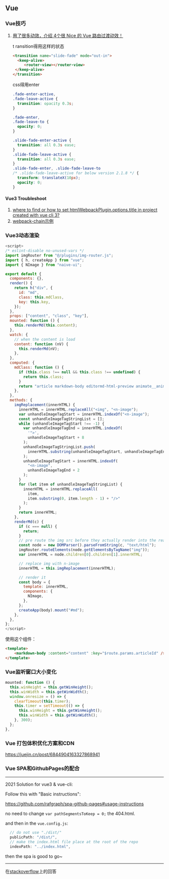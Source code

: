 ## Vue

### Vue技巧

1. [用了很多动效，介绍 4个很 Nice 的 Vue 路由过渡动效！](https://juejin.cn/post/6951540864787152927)

   t ransition得用这样的状态
   ``` html
   <transition name="slide-fade" mode="out-in">
     <keep-alive>
     	<router-view></router-view>
   	</keep-alive>
   </transition>
   ```

   css得用enter
   ``` css
   .fade-enter-active,
   .fade-leave-active {
     transition: opacity 0.3s;
   }
   
   .fade-enter,
   .fade-leave-to {
     opacity: 0;
   }
   
   .slide-fade-enter-active {
     transition: all 0.3s ease;
   }
   .slide-fade-leave-active {
     transition: all 0.3s ease;
   }
   .slide-fade-enter, .slide-fade-leave-to
   /* .slide-fade-leave-active for below version 2.1.8 */ {
     transform: translateX(10px);
     opacity: 0;
   }
   ```

   

#### Vue3 Troubleshoot

1. [where to find or how to set htmlWebpackPlugin.options.title in project created with vue cli 3?](https://stackoverflow.com/questions/62023604/where-to-find-or-how-to-set-htmlwebpackplugin-options-title-in-project-created-w)
1. [webpack-chain示例](https://github.com/Yatoo2018/webpack-chain/tree/zh-cmn-Hans)



### Vue3动态渲染

``` js
<script>
/* eslint-disable no-unused-vars */
import imgRouter from "@/plugins/img-router.js";
import { h, createApp } from "vue";
import { NImage } from "naive-ui";

export default {
  components: {},
  render() {
    return h("div", {
      id: "md",
      class: this.mdClass,
      key: this.key,
    });
  },
  props: ["content", "class", "key"],
  mounted: function () {
    this.renderMd(this.content);
  },
  watch: {
    // when the content is load
    content: function (nV) {
      this.renderMd(nV);
    },
  },
  computed: {
    mdClass: function () {
      if (this.class !== null && this.class !== undefined) {
        return this.class;
      }
      return "article markdown-body editormd-html-preview animate__animated animate__fadeIn";
    },
  },
  methods: {
    imgReplacement(innerHTML) {
      innerHTML = innerHTML.replaceAll("<img", "<n-image");
      var unhandleImageTagStart = innerHTML.indexOf("<n-image");
      const unhandleImageTagStringList = [];
      while (unhandleImageTagStart !== -1) {
        var unhandleImageTagEnd = innerHTML.indexOf(
          '">',
          unhandleImageTagStart + 8
        );
        unhandleImageTagStringList.push(
          innerHTML.substring(unhandleImageTagStart, unhandleImageTagEnd + 2)
        );
        unhandleImageTagStart = innerHTML.indexOf(
          "<n-image",
          unhandleImageTagEnd + 2
        );
      }
      for (let item of unhandleImageTagStringList) {
        innerHTML = innerHTML.replaceAll(
          item,
          item.substring(0, item.length - 1) + "/>"
        );
      }
      return innerHTML;
    },
    renderMd(c) {
      if (c === null) {
        return;
      }
      // pre route the img src before they actually render into the real dom
      const node = new DOMParser().parseFromString(c, "text/html");
      imgRouter.routeElements(node.getElementsByTagName("img"));
      var innerHTML = node.children[0].children[1].innerHTML;

      // replace img with n-image
      innerHTML = this.imgReplacement(innerHTML);

      // render it
      const body = {
        template: innerHTML,
        components: {
          NImage,
        },
      };
      createApp(body).mount("#md");
    },
  },
};
</script>
```

使用这个组件：

``` html
<template>
	<markdown-body :content="content" :key="$route.params.articleId" />
</template>
```



### Vue监听窗口大小变化

``` js
mounted: function () {
  this.winHeight = this.getWinHeight();
  this.winWidth = this.getWinWidth();
  window.onresize = () => {
    clearTimeout(this.timer);
    this.timer = setTimeout(() => {
      this.winHeight = this.getWinHeight();
      this.winWidth = this.getWinWidth();
    }, 300);
  };
},
```



### Vue 打包体积优化方案和CDN

https://juejin.cn/post/6844904163327868941



### Vue SPA和GithubPages的配合

-----

2021 Solution for vue3 & vue-cli:

Follow this with "Basic instructions":

https://github.com/rafgraph/spa-github-pages#usage-instructions

no need to change `var pathSegmentsToKeep = 0;` the 404.html.

and then in the `vue.config.js`:

```javascript
  // do not use "./dist/"
  publicPath: "/dist/",
  // make the index.html file place at the root of the repo
  indexPath: "../index.html",
```

then the spa is good to go~

-----

在[stackoverflow](https://stackoverflow.com/a/70299225/17094075)上的回答
